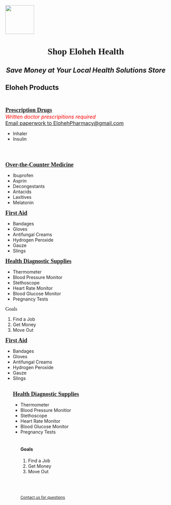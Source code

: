 <html>
<head> 

</head>

<body>
<img width="90" height="90" src="https://github.com/user-attachments/assets/d0090502-7a15-4a55-91d6-1db5928cacf3"/>
<h1 align="center"><font face="Georgia">Shop Eloheh Health</font></h1>
<i><h2 align="center">Save Money at Your Local Health Solutions Store</h2></i>
<h2 title="The products listed may not cover every option available.">Eloheh Products</h2><br/>
  
<b><u><font size="4" face="Georgia">Prescription Drugs</font></u></b><br/>
  <font color="red" size="3">*Written doctor prescripitions required*</font><br/>
  <u><font size="3"><a href="mailto:ElohehPharmacy@gmail.com">Email paperwork to ElohehPharmacy@gmail.com</a></font></u>  <ul font size="3" align="left">
  <li>Inhaler</li>
  <li>Insulin</li>
</ul>
  <br/><br/>
  
  <b><u><font size="4" face="Georgia">Over-the-Counter Medicine</font></u></b><br/>
<ul font size="3" align="left">
  <li>Ibuprofen</li>
  <li>Asprin</li>
  <li>Decongestants</li>
  <li>Antacids</li>
  <li>Laxitives</li>
  <li>Melatonin</li>
</ul>
  
  <font face="Georgia" size="4"><b><u>First Aid</u></b></font>
<ul font size="3" align="left">
  <li>Bandages</li>
  <li>Gloves</li>
  <li>Antifungal Creams</li>
  <li>Hydrogen Peroxide</li>
  <li>Gauze</li>
  <li>Slings</li>
</ul>

<!-- Health Diagnostic Supplies Section -->
<font face="Georgia" size="4"><b><u>Health Diagnostic Supplies</u></b></font>
<ul font size="3" align="left">
  <li>Thermometer</li>
  <li>Blood Pressure Monitor</li>
  <li>Stethoscope</li>
  <li>Heart Rate Monitor</li>
  <li>Blood Glucose Monitor</li>
  <li>Pregnancy Tests</li>
</ul>

<!-- Goals Section -->
<font face="Georgia" size="3">Goals</font>
<ol font size="3" align="left">
  <li>Find a Job</li>
  <li>Get Money</li>
  <li>Move Out</li>
</ol>
  
  <p>
  <b><u><font size="4" face="Georgia">First Aid</font></u></b><br/>
  <ul align="left" type="disc">
          <li>Bandages
          <li>Gloves
          <li>Antifungal Creams
          <li>Hydrogen Peroxide
          <li>Gauze
          <li>Slings  
  <br/><br/>

  <p>
  <b><u><font size="4" face="Georgia">Health Diagnostic Supplies</font></u></b>
  <ul align="left" type="disc">
        <li>Thermometer
          <li>Blood Pressure Monitior
          <li>Stethoscope
          <li>Heart Rate Monitor
          <li>Blood Glucose Monitor
          <li>Pregnancy Tests
  <br/><br/>

  <p>
  <h4 align="left">Goals</h4>
  <ol>
  <li>Find a Job</li>
  <li>Get Money</li>
  <li>Move Out</li>
  </ol>


<br/><br/><br/>
<u><span style="font-size:12px"><a href="mailto:Eloheh@gmail.com">Contact us for questions</a></span></u>
